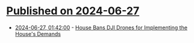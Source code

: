 # [Published on 2024-06-27](index.md)

* [2024-06-27, 01:42:00](https://soylentnews.org/article.pl?sid=24/06/26/0223226&from=rss) - [House Bans DJI Drones for Implementing the House's Demands](https://soylentnews.org/article.pl?sid=24/06/26/0223226&from=rss)

